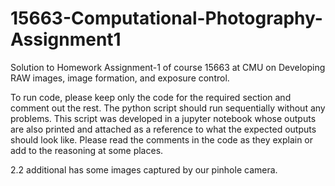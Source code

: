 # 15663-Computational-Photography-Assignment1
Solution to Homework Assignment-1 of course 15663 at CMU on Developing RAW images, image formation, and exposure control.

To run code, please keep only the code for the required section and comment out the rest.
The python script should run sequentially without any problems. 
This script was developed in a jupyter notebook whose outputs are also printed and attached as a reference to what the expected outputs should look like.
Please read the comments in the code as they explain or add to the reasoning at some places.

2.2 additional has some images captured by our pinhole camera.
